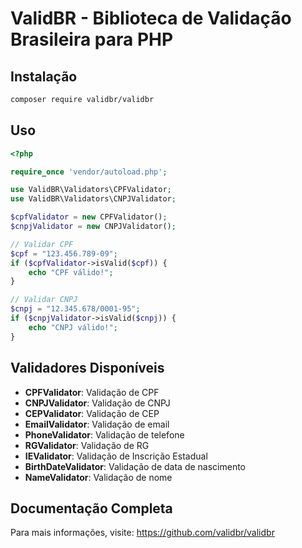 # ValidBR - Biblioteca de Validação Brasileira para PHP

## Instalação

```bash
composer require validbr/validbr
```

## Uso

```php
<?php

require_once 'vendor/autoload.php';

use ValidBR\Validators\CPFValidator;
use ValidBR\Validators\CNPJValidator;

$cpfValidator = new CPFValidator();
$cnpjValidator = new CNPJValidator();

// Validar CPF
$cpf = "123.456.789-09";
if ($cpfValidator->isValid($cpf)) {
    echo "CPF válido!";
}

// Validar CNPJ
$cnpj = "12.345.678/0001-95";
if ($cnpjValidator->isValid($cnpj)) {
    echo "CNPJ válido!";
}
```

## Validadores Disponíveis

- **CPFValidator**: Validação de CPF
- **CNPJValidator**: Validação de CNPJ
- **CEPValidator**: Validação de CEP
- **EmailValidator**: Validação de email
- **PhoneValidator**: Validação de telefone
- **RGValidator**: Validação de RG
- **IEValidator**: Validação de Inscrição Estadual
- **BirthDateValidator**: Validação de data de nascimento
- **NameValidator**: Validação de nome

## Documentação Completa

Para mais informações, visite: https://github.com/validbr/validbr 